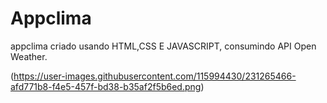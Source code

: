 # Appclima
appclima criado usando HTML,CSS E JAVASCRIPT, consumindo API Open Weather.

(https://user-images.githubusercontent.com/115994430/231265466-afd771b8-f4e5-457f-bd38-b35af2f5b6ed.png)
